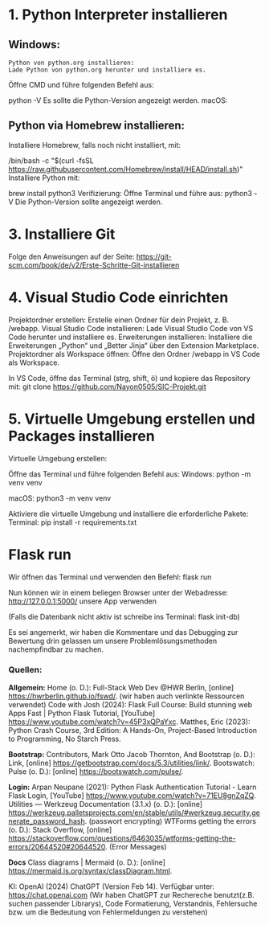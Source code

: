 # 1. Python Interpreter installieren
## Windows:
    Python von python.org installieren:
    Lade Python von python.org herunter und installiere es.

Öffne CMD und führe folgenden Befehl aus:

python -V
Es sollte die Python-Version angezeigt werden.
macOS:
## Python via Homebrew installieren:
Installiere Homebrew, falls noch nicht installiert, mit:

/bin/bash -c "$(curl -fsSL https://raw.githubusercontent.com/Homebrew/install/HEAD/install.sh)"
Installiere Python mit:

brew install python3
Verifizierung:
Öffne Terminal und führe aus:
python3 -V
Die Python-Version sollte angezeigt werden.

# 3. Installiere Git
Folge den Anweisungen auf der Seite:
https://git-scm.com/book/de/v2/Erste-Schritte-Git-installieren

# 4. Visual Studio Code einrichten
Projektordner erstellen:
Erstelle einen Ordner für dein Projekt, z. B. /webapp.
Visual Studio Code installieren:
Lade Visual Studio Code von VS Code herunter und installiere es.
Erweiterungen installieren:
Installiere die Erweiterungen „Python“ und „Better Jinja“ über den Extension Marketplace.
Projektordner als Workspace öffnen:
Öffne den Ordner /webapp in VS Code als Workspace.

In VS Code, öffne das Terminal (strg, shift, ö) und kopiere das Repository mit:
git clone https://github.com/Nayon0505/SIC-Projekt.git


# 5. Virtuelle Umgebung erstellen und Packages installieren
Virtuelle Umgebung erstellen:

Öffne das Terminal und führe folgenden Befehl aus:
Windows:
python -m venv venv

macOS:
python3 -m venv venv


Aktiviere die virtuelle Umgebung und installiere die erforderliche Pakete:
Terminal:
pip install -r requirements.txt

# Flask run

Wir öffnen das Terminal und verwenden den Befehl:
flask run

Nun können wir in einem beliegen Browser unter der Webadresse: http://127.0.0.1:5000/
unsere App verwenden

(Falls die Datenbank nicht aktiv ist schreibe ins Terminal: flask init-db)

Es sei angemerkt, wir haben die Kommentare und das Debugging zur Bewertung drin gelassen um unsere Problemlösungsmethoden nachempfindbar zu machen.


### Quellen:

**Allgemein:**
Home (o. D.): Full-Stack Web Dev @HWR Berlin, [online] https://hwrberlin.github.io/fswd/.
(wir haben auch verlinkte Ressourcen verwendet)
Code with Josh (2024): Flask Full Course: Build stunning web Apps Fast | Python Flask Tutorial, [YouTube] https://www.youtube.com/watch?v=45P3xQPaYxc.
Matthes, Eric (2023): Python Crash Course, 3rd Edition: A Hands-On, Project-Based Introduction to Programming, No Starch Press.

**Bootstrap:**
Contributors, Mark Otto Jacob Thornton, And Bootstrap (o. D.): Link, [online] https://getbootstrap.com/docs/5.3/utilities/link/.
Bootswatch: Pulse (o. D.): [online] https://bootswatch.com/pulse/.

**Login:**
Arpan Neupane (2021): Python Flask Authentication Tutorial - Learn Flask Login, [YouTube] https://www.youtube.com/watch?v=71EU8gnZqZQ.
Utilities — Werkzeug Documentation (3.1.x) (o. D.): [online] https://werkzeug.palletsprojects.com/en/stable/utils/#werkzeug.security.generate_password_hash. (passwort encrypting)
WTForms getting the errors (o. D.): Stack Overflow, [online] https://stackoverflow.com/questions/6463035/wtforms-getting-the-errors/20644520#20644520. (Error Messages)

**Docs**
Class diagrams | Mermaid (o. D.): [online] https://mermaid.js.org/syntax/classDiagram.html.

KI:
OpenAI (2024) ChatGPT (Version Feb 14). Verfügbar unter: https://chat.openai.com
(Wir haben ChatGPT zur Rechereche benutzt(z.B. suchen passender Librarys), Code Formatierung, Verstandnis, Fehlersuche bzw. um die Bedeutung von Fehlermeldungen zu verstehen)